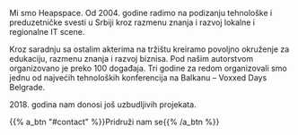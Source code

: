 Mi smo Heapspace. Od 2004. godine radimo na podizanju tehnološke i preduzetničke svesti u Srbiji kroz razmenu znanja i razvoj lokalne i regionalne IT scene.

Kroz saradnju sa ostalim akterima na tržištu kreiramo povoljno okruženje za edukaciju, razmenu znanja i razvoj biznisa. Pod našim autorstvom organizovano je preko 100 događaja. Tri godine za redom organizovali smo jednu od najvećih tehnoloških konferencija na Balkanu – Voxxed Days Belgrade.

2018\. godina nam donosi još uzbudljivih projekata.

{{% a_btn "#contact" %}}Pridruži nam se{{% /a_btn %}}